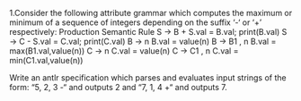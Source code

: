 1.Consider the following attribute grammar which  computes the maximum or minimum of a sequence of integers depending on the suffix ‘-‘ or ‘+’ respectively:
Production	Semantic Rule
S → B +	S.val = B.val; print(B.val)
S → C -	S.val = C.val; print(C.val)
B → n	B.val = value(n)
B → B1 , n	B.val = max(B1.val,value(n))
C → n	C.val = value(n)
C → C1 , n	C.val = min(C1.val,value(n))

Write an antlr specification which parses and evaluates input strings of the form: “5, 2, 3 -“ and outputs 2 and “7, 1, 4 +“ and outputs 7.
